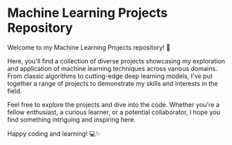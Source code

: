 # Machine Learning Projects Repository

Welcome to my Machine Learning Projects repository! 🚀

Here, you'll find a collection of diverse projects showcasing my exploration and application of machine learning techniques across various domains. From classic algorithms to cutting-edge deep learning models, I've put together a range of projects to demonstrate my skills and interests in the field.

Feel free to explore the projects and dive into the code. Whether you're a fellow enthusiast, a curious learner, or a potential collaborator, I hope you find something intriguing and inspiring here.

Happy coding and learning! 💻✨
